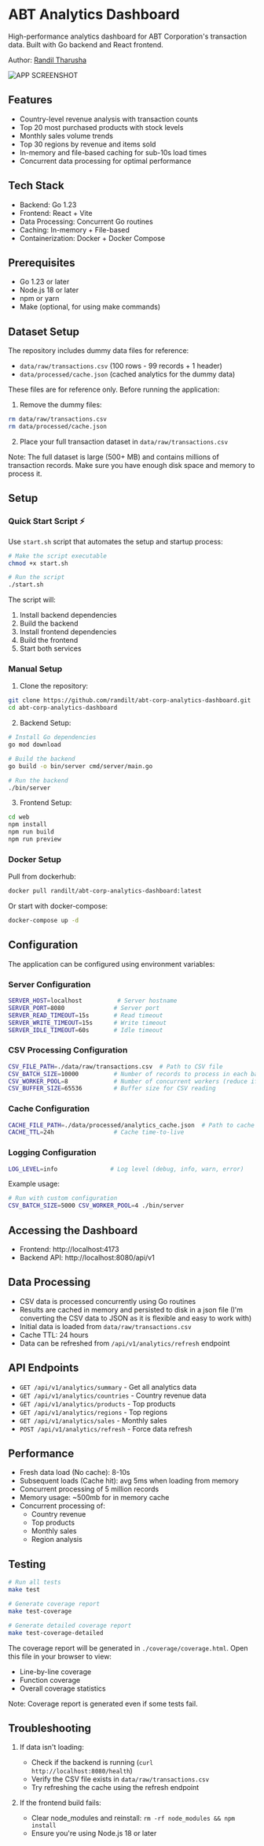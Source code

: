 # ABT Analytics Dashboard

High-performance analytics dashboard for ABT Corporation's transaction data. Built with Go backend and React frontend.

Author: [Randil Tharusha](https://randiltharusha.me)

![APP SCREENSHOT](https://github.com/user-attachments/assets/e16777f0-fa59-41e4-8fdb-1c4e727ac3a9)

## Features

- Country-level revenue analysis with transaction counts
- Top 20 most purchased products with stock levels
- Monthly sales volume trends
- Top 30 regions by revenue and items sold
- In-memory and file-based caching for sub-10s load times
- Concurrent data processing for optimal performance

## Tech Stack

- Backend: Go 1.23
- Frontend: React + Vite
- Data Processing: Concurrent Go routines
- Caching: In-memory + File-based
- Containerization: Docker + Docker Compose

## Prerequisites

- Go 1.23 or later
- Node.js 18 or later
- npm or yarn
- Make (optional, for using make commands)

## Dataset Setup

The repository includes dummy data files for reference:

- `data/raw/transactions.csv` (100 rows - 99 records + 1 header)
- `data/processed/cache.json` (cached analytics for the dummy data)

These files are for reference only. Before running the application:

1. Remove the dummy files:

```bash
rm data/raw/transactions.csv
rm data/processed/cache.json
```

2. Place your full transaction dataset in `data/raw/transactions.csv`

Note: The full dataset is large (500+ MB) and contains millions of transaction records. Make sure you have enough disk space and memory to process it.

## Setup

### Quick Start Script ⚡

Use `start.sh` script that automates the setup and startup process:

```bash
# Make the script executable
chmod +x start.sh

# Run the script
./start.sh
```

The script will:

1. Install backend dependencies
2. Build the backend
3. Install frontend dependencies
4. Build the frontend
5. Start both services

### Manual Setup

1. Clone the repository:

```bash
git clone https://github.com/randilt/abt-corp-analytics-dashboard.git
cd abt-corp-analytics-dashboard
```

2. Backend Setup:

```bash
# Install Go dependencies
go mod download

# Build the backend
go build -o bin/server cmd/server/main.go

# Run the backend
./bin/server
```

3. Frontend Setup:

```bash
cd web
npm install
npm run build
npm run preview
```

### Docker Setup

Pull from dockerhub:

```bash
docker pull randilt/abt-corp-analytics-dashboard:latest
```

Or start with docker-compose:

```bash
docker-compose up -d
```

## Configuration

The application can be configured using environment variables:

### Server Configuration

```bash
SERVER_HOST=localhost          # Server hostname
SERVER_PORT=8080              # Server port
SERVER_READ_TIMEOUT=15s       # Read timeout
SERVER_WRITE_TIMEOUT=15s      # Write timeout
SERVER_IDLE_TIMEOUT=60s       # Idle timeout
```

### CSV Processing Configuration

```bash
CSV_FILE_PATH=./data/raw/transactions.csv  # Path to CSV file
CSV_BATCH_SIZE=10000          # Number of records to process in each batch
CSV_WORKER_POOL=8             # Number of concurrent workers (reduce if high resource usage)
CSV_BUFFER_SIZE=65536         # Buffer size for CSV reading
```

### Cache Configuration

```bash
CACHE_FILE_PATH=./data/processed/analytics_cache.json  # Path to cache file
CACHE_TTL=24h                 # Cache time-to-live
```

### Logging Configuration

```bash
LOG_LEVEL=info               # Log level (debug, info, warn, error)
```

Example usage:

```bash
# Run with custom configuration
CSV_BATCH_SIZE=5000 CSV_WORKER_POOL=4 ./bin/server
```

## Accessing the Dashboard

- Frontend: http://localhost:4173
- Backend API: http://localhost:8080/api/v1

## Data Processing

- CSV data is processed concurrently using Go routines
- Results are cached in memory and persisted to disk in a json file (I'm converting the CSV data to JSON as it is flexible and easy to work with)
- Initial data is loaded from `data/raw/transactions.csv`
- Cache TTL: 24 hours
- Data can be refreshed from `/api/v1/analytics/refresh` endpoint

## API Endpoints

- `GET /api/v1/analytics/summary` - Get all analytics data
- `GET /api/v1/analytics/countries` - Country revenue data
- `GET /api/v1/analytics/products` - Top products
- `GET /api/v1/analytics/regions` - Top regions
- `GET /api/v1/analytics/sales` - Monthly sales
- `POST /api/v1/analytics/refresh` - Force data refresh

## Performance

- Fresh data load (No cache): 8-10s
- Subsequent loads (Cache hit): avg 5ms when loading from memory
- Concurrent processing of 5 million records
- Memory usage: ~500mb for in memory cache
- Concurrent processing of:
  - Country revenue
  - Top products
  - Monthly sales
  - Region analysis

## Testing

```bash
# Run all tests
make test

# Generate coverage report
make test-coverage

# Generate detailed coverage report
make test-coverage-detailed
```

The coverage report will be generated in `./coverage/coverage.html`. Open this file in your browser to view:

- Line-by-line coverage
- Function coverage
- Overall coverage statistics

Note: Coverage report is generated even if some tests fail.

## Troubleshooting

1. If data isn't loading:

   - Check if the backend is running (`curl http://localhost:8080/health`)
   - Verify the CSV file exists in `data/raw/transactions.csv`
   - Try refreshing the cache using the refresh endpoint

2. If the frontend build fails:
   - Clear node_modules and reinstall: `rm -rf node_modules && npm install`
   - Ensure you're using Node.js 18 or later
